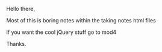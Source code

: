 Hello there,

Most of this is boring notes within the taking notes html files

If you want the cool jQuery stuff go to mod4

Thanks.
